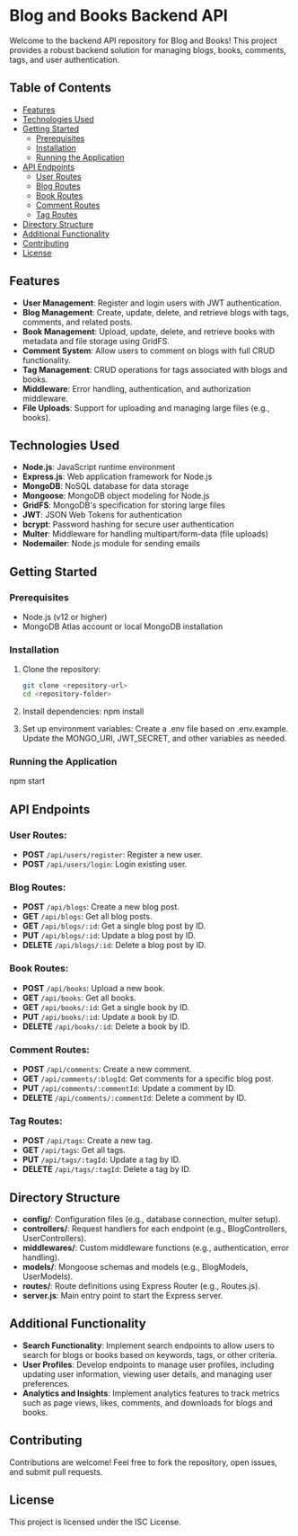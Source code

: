 # Blog and Books Backend API

Welcome to the backend API repository for Blog and Books! This project provides a robust backend solution for managing blogs, books, comments, tags, and user authentication.

## Table of Contents
- [Features](#features)
- [Technologies Used](#technologies-used)
- [Getting Started](#getting-started)
  - [Prerequisites](#prerequisites)
  - [Installation](#installation)
  - [Running the Application](#running-the-application)
- [API Endpoints](#api-endpoints)
  - [User Routes](#user-routes)
  - [Blog Routes](#blog-routes)
  - [Book Routes](#book-routes)
  - [Comment Routes](#comment-routes)
  - [Tag Routes](#tag-routes)
- [Directory Structure](#directory-structure)
- [Additional Functionality](#additional-functionality)
- [Contributing](#contributing)
- [License](#license)

## Features
- **User Management**: Register and login users with JWT authentication.
- **Blog Management**: Create, update, delete, and retrieve blogs with tags, comments, and related posts.
- **Book Management**: Upload, update, delete, and retrieve books with metadata and file storage using GridFS.
- **Comment System**: Allow users to comment on blogs with full CRUD functionality.
- **Tag Management**: CRUD operations for tags associated with blogs and books.
- **Middleware**: Error handling, authentication, and authorization middleware.
- **File Uploads**: Support for uploading and managing large files (e.g., books).

## Technologies Used
- **Node.js**: JavaScript runtime environment
- **Express.js**: Web application framework for Node.js
- **MongoDB**: NoSQL database for data storage
- **Mongoose**: MongoDB object modeling for Node.js
- **GridFS**: MongoDB's specification for storing large files
- **JWT**: JSON Web Tokens for authentication
- **bcrypt**: Password hashing for secure user authentication
- **Multer**: Middleware for handling multipart/form-data (file uploads)
- **Nodemailer**: Node.js module for sending emails

## Getting Started
### Prerequisites
- Node.js (v12 or higher)
- MongoDB Atlas account or local MongoDB installation

### Installation
1. Clone the repository:
   ```bash
   git clone <repository-url>
   cd <repository-folder>
   
2. Install dependencies:
    npm install
   
3. Set up environment variables:
    Create a .env file based on .env.example.
    Update the MONGO_URI, JWT_SECRET, and other variables as needed.

### Running the Application
  npm start

## API Endpoints

### User Routes:
- **POST** `/api/users/register`: Register a new user.
- **POST** `/api/users/login`: Login existing user.

### Blog Routes:
- **POST** `/api/blogs`: Create a new blog post.
- **GET** `/api/blogs`: Get all blog posts.
- **GET** `/api/blogs/:id`: Get a single blog post by ID.
- **PUT** `/api/blogs/:id`: Update a blog post by ID.
- **DELETE** `/api/blogs/:id`: Delete a blog post by ID.

### Book Routes:
- **POST** `/api/books`: Upload a new book.
- **GET** `/api/books`: Get all books.
- **GET** `/api/books/:id`: Get a single book by ID.
- **PUT** `/api/books/:id`: Update a book by ID.
- **DELETE** `/api/books/:id`: Delete a book by ID.

### Comment Routes:
- **POST** `/api/comments`: Create a new comment.
- **GET** `/api/comments/:blogId`: Get comments for a specific blog post.
- **PUT** `/api/comments/:commentId`: Update a comment by ID.
- **DELETE** `/api/comments/:commentId`: Delete a comment by ID.

### Tag Routes:
- **POST** `/api/tags`: Create a new tag.
- **GET** `/api/tags`: Get all tags.
- **PUT** `/api/tags/:tagId`: Update a tag by ID.
- **DELETE** `/api/tags/:tagId`: Delete a tag by ID.

## Directory Structure

- **config/**: Configuration files (e.g., database connection, multer setup).
- **controllers/**: Request handlers for each endpoint (e.g., BlogControllers, UserControllers).
- **middlewares/**: Custom middleware functions (e.g., authentication, error handling).
- **models/**: Mongoose schemas and models (e.g., BlogModels, UserModels).
- **routes/**: Route definitions using Express Router (e.g., Routes.js).
- **server.js**: Main entry point to start the Express server.



## Additional Functionality
- **Search Functionality**: Implement search endpoints to allow users to search for blogs or books based on keywords, tags, or other criteria.
- **User Profiles**: Develop endpoints to manage user profiles, including updating user information, viewing user details, and managing user preferences.
- **Analytics and Insights**: Implement analytics features to track metrics such as page views, likes, comments, and downloads for blogs and books.

## Contributing
Contributions are welcome! Feel free to fork the repository, open issues, and submit pull requests.

## License
This project is licensed under the ISC License.
